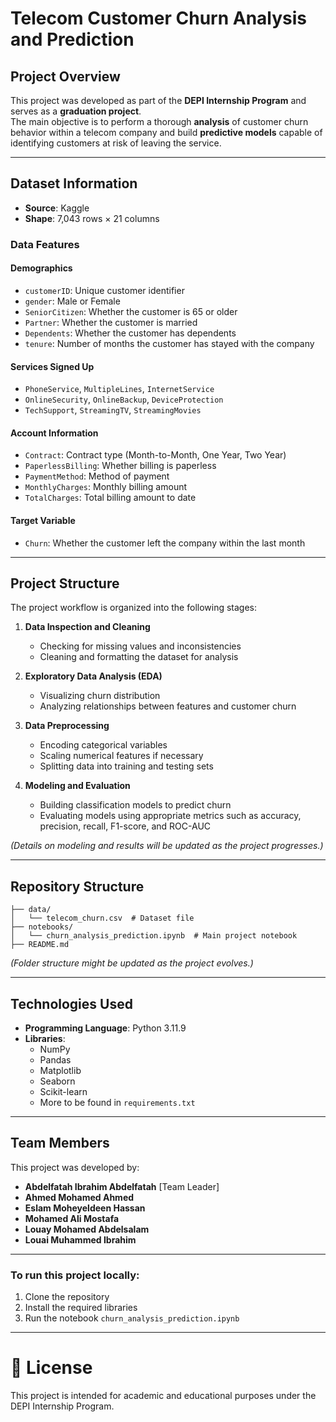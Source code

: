 # Telecom Customer Churn Analysis and Prediction

## Project Overview
This project was developed as part of the **DEPI Internship Program** and serves as a **graduation project**.  
The main objective is to perform a thorough **analysis** of customer churn behavior within a telecom company and build **predictive models** capable of identifying customers at risk of leaving the service.

---

## Dataset Information

- **Source**: Kaggle
- **Shape**: 7,043 rows × 21 columns

### Data Features

#### Demographics
- `customerID`: Unique customer identifier
- `gender`: Male or Female
- `SeniorCitizen`: Whether the customer is 65 or older
- `Partner`: Whether the customer is married
- `Dependents`: Whether the customer has dependents
- `tenure`: Number of months the customer has stayed with the company

#### Services Signed Up
- `PhoneService`, `MultipleLines`, `InternetService`
- `OnlineSecurity`, `OnlineBackup`, `DeviceProtection`
- `TechSupport`, `StreamingTV`, `StreamingMovies`

#### Account Information
- `Contract`: Contract type (Month-to-Month, One Year, Two Year)
- `PaperlessBilling`: Whether billing is paperless
- `PaymentMethod`: Method of payment
- `MonthlyCharges`: Monthly billing amount
- `TotalCharges`: Total billing amount to date

#### Target Variable
- `Churn`: Whether the customer left the company within the last month

---

## Project Structure

The project workflow is organized into the following stages:

1. **Data Inspection and Cleaning**  
   - Checking for missing values and inconsistencies
   - Cleaning and formatting the dataset for analysis

2. **Exploratory Data Analysis (EDA)**  
   - Visualizing churn distribution
   - Analyzing relationships between features and customer churn

3. **Data Preprocessing**  
   - Encoding categorical variables
   - Scaling numerical features if necessary
   - Splitting data into training and testing sets

4. **Modeling and Evaluation**  
   - Building classification models to predict churn
   - Evaluating models using appropriate metrics such as accuracy, precision, recall, F1-score, and ROC-AUC

*(Details on modeling and results will be updated as the project progresses.)*

---

## Repository Structure

```plaintext
├── data/
│   └── telecom_churn.csv  # Dataset file
├── notebooks/
│   └── churn_analysis_prediction.ipynb  # Main project notebook
├── README.md
```
*(Folder structure might be updated as the project evolves.)*

---

## Technologies Used

- **Programming Language**: Python 3.11.9
- **Libraries**:
  - NumPy
  - Pandas
  - Matplotlib
  - Seaborn
  - Scikit-learn
  - More to be found in `requirements.txt`
---



## Team Members

This project was developed by:  
- **Abdelfatah Ibrahim Abdelfatah** [Team Leader]
- **Ahmed Mohamed Ahmed**
- **Eslam Moheyeldeen Hassan**
- **Mohamed Ali Mostafa**
- **Louay Mohamed Abdelsalam**
- **Louai Muhammed Ibrahim**

---


### To run this project locally:
1. Clone the repository
2. Install the required libraries
3. Run the notebook `churn_analysis_prediction.ipynb`

---

# 📄 License

This project is intended for academic and educational purposes under the DEPI Internship Program.

